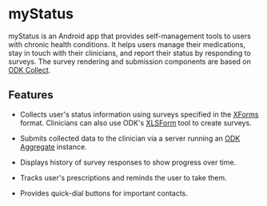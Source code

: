 myStatus
========

myStatus is an Android app that provides self-management tools to users
with chronic health conditions. It helps users manage their medications,
stay in touch with their clinicians, and report their status by responding
to surveys. The survey rendering and submission components are based on
[ODK Collect](http://opendatakit.org/use/collect/).

Features
--------

  - Collects user's status information using surveys specified in the
    [XForms](http://en.wikipedia.org/wiki/Xforms) format. Clinicians can
    also use ODK's [XLSForm](http://opendatakit.org/use/xlsform/) tool to
    create surveys.

  - Submits collected data to the clinician via a server running an
    [ODK Aggregate](http://opendatakit.org/use/aggregate/) instance.

  - Displays history of survey responses to show progress over time.

  - Tracks user's prescriptions and reminds the user to take them.

  - Provides quick-dial buttons for important contacts.
